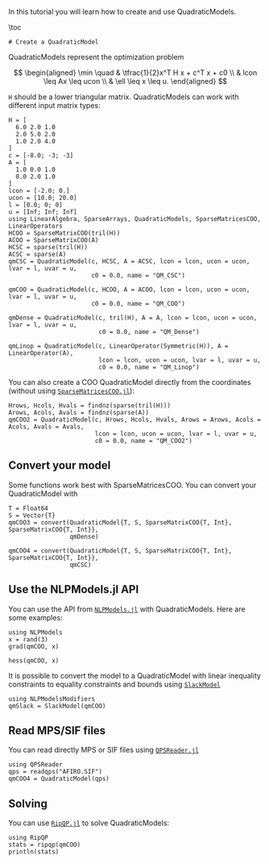 <!--This file was generated, do not modify it.-->
In this tutorial you will learn how to create and use QuadraticModels.

\toc

```julia:ex1
# Create a QuadraticModel
```

QuadraticModels represent the optimization problem

$$
\begin{aligned}
\min \quad & \tfrac{1}{2}x^T H x + c^T x + c0 \\
& lcon  \leq Ax \leq ucon \\
& \ell \leq  x \leq u.
\end{aligned}
$$

`H` should be a lower triangular matrix.
QuadraticModels can work with different input matrix types:

```julia:ex2
H = [
  6.0 2.0 1.0
  2.0 5.0 2.0
  1.0 2.0 4.0
]
c = [-8.0; -3; -3]
A = [
  1.0 0.0 1.0
  0.0 2.0 1.0
]
lcon = [-2.0; 0.]
ucon = [10.0; 20.0]
l = [0.0; 0; 0]
u = [Inf; Inf; Inf]
using LinearAlgebra, SparseArrays, QuadraticModels, SparseMatricesCOO, LinearOperators
HCOO = SparseMatrixCOO(tril(H))
ACOO = SparseMatrixCOO(A)
HCSC = sparse(tril(H))
ACSC = sparse(A)
qmCSC = QuadraticModel(c, HCSC, A = ACSC, lcon = lcon, ucon = ucon, lvar = l, uvar = u,
                       c0 = 0.0, name = "QM_CSC")
```

```julia:ex3
qmCOO = QuadraticModel(c, HCOO, A = ACOO, lcon = lcon, ucon = ucon, lvar = l, uvar = u,
                       c0 = 0.0, name = "QM_COO")
```

```julia:ex4
qmDense = QuadraticModel(c, tril(H), A = A, lcon = lcon, ucon = ucon, lvar = l, uvar = u,
                         c0 = 0.0, name = "QM_Dense")
```

```julia:ex5
qmLinop = QuadraticModel(c, LinearOperator(Symmetric(H)), A = LinearOperator(A),
                         lcon = lcon, ucon = ucon, lvar = l, uvar = u,
                         c0 = 0.0, name = "QM_Linop")
```

You can also create a COO QuadraticModel directly from the coordinates (without using [`SparseMatricesCOO.jl`](https://github.com/JuliaSmoothOptimizers/SparseMatricesCOO.jl)):

```julia:ex6
Hrows, Hcols, Hvals = findnz(sparse(tril(H)))
Arows, Acols, Avals = findnz(sparse(A))
qmCOO2 = QuadraticModel(c, Hrows, Hcols, Hvals, Arows = Arows, Acols = Acols, Avals = Avals,
                        lcon = lcon, ucon = ucon, lvar = l, uvar = u,
                        c0 = 0.0, name = "QM_COO2")
```

## Convert your model

Some functions work best with SparseMatricesCOO.
You can convert your QuadraticModel with

```julia:ex7
T = Float64
S = Vector{T}
qmCOO3 = convert(QuadraticModel{T, S, SparseMatrixCOO{T, Int}, SparseMatrixCOO{T, Int}},
                 qmDense)

qmCOO4 = convert(QuadraticModel{T, S, SparseMatrixCOO{T, Int}, SparseMatrixCOO{T, Int}},
                 qmCSC)
```

## Use the NLPModels.jl API

You can use the API from [`NLPModels.jl`](https://juliasmoothoptimizers.github.io/NLPModels.jl/stable/api/#Reference-guide) with QuadraticModels.
Here are some examples:

```julia:ex8
using NLPModels
x = rand(3)
grad(qmCOO, x)
```

```julia:ex9
hess(qmCOO, x)
```

It is possible to convert the model to a QuadraticModel with linear inequality constraints to equality constraints and bounds using [`SlackModel`](https://juliasmoothoptimizers.github.io/NLPModelsModifiers.jl/stable/reference/#NLPModelsModifiers.SlackModel)

```julia:ex10
using NLPModelsModifiers
qmSlack = SlackModel(qmCOO)
```

## Read MPS/SIF files

You can read directly MPS or SIF files using [`QPSReader.jl`](https://github.com/JuliaSmoothOptimizers/QPSReader.jl)

```julia:ex11
using QPSReader
qps = readqps("AFIRO.SIF")
qmCOO4 = QuadraticModel(qps)
```

## Solving

You can use [`RipQP.jl`](https://github.com/JuliaSmoothOptimizers/RipQP.jl) to solve QuadraticModels:

```julia:ex12
using RipQP
stats = ripqp(qmCOO)
println(stats)
```

